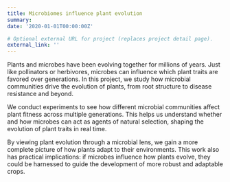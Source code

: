```yaml
---
title: Microbiomes influence plant evolution
summary: 
date: '2020-01-01T00:00:00Z'

# Optional external URL for project (replaces project detail page).
external_link: ''
---
```


Plants and microbes have been evolving together for millions of years. Just like pollinators or herbivores, microbes can influence which plant traits are favored over generations. In this project, we study how microbial communities drive the evolution of plants, from root structure to disease resistance and beyond.

We conduct experiments to see how different microbial communities affect plant fitness across multiple generations. This helps us understand whether and how microbes can act as agents of natural selection, shaping the evolution of plant traits in real time.

By viewing plant evolution through a microbial lens, we gain a more complete picture of how plants adapt to their environments. This work also has practical implications: if microbes influence how plants evolve, they could be harnessed to guide the development of more robust and adaptable crops.